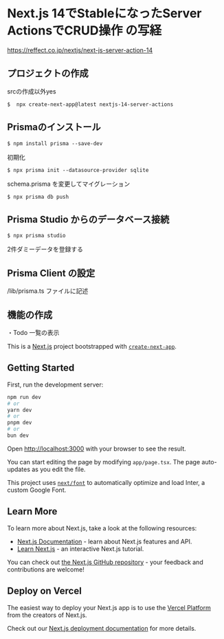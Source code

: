 # Next.js 14でStableになったServer ActionsでCRUD操作 の写経
https://reffect.co.jp/nextjs/next-js-server-action-14

## プロジェクトの作成
srcの作成以外yes
```
$  npx create-next-app@latest nextjs-14-server-actions
```

## Prismaのインストール
```
$ npm install prisma --save-dev
```
初期化
```
$ npx prisma init --datasource-provider sqlite
```
schema.prisma を変更してマイグレーション
```
$ npx prisma db push
```

## Prisma Studio からのデータベース接続
```
$ npx prisma studio
```
2件ダミーデータを登録する


## Prisma Client の設定
/lib/prisma.ts ファイルに記述


## 機能の作成
・Todo 一覧の表示




This is a [Next.js](https://nextjs.org/) project bootstrapped with [`create-next-app`](https://github.com/vercel/next.js/tree/canary/packages/create-next-app).

## Getting Started

First, run the development server:

```bash
npm run dev
# or
yarn dev
# or
pnpm dev
# or
bun dev
```

Open [http://localhost:3000](http://localhost:3000) with your browser to see the result.

You can start editing the page by modifying `app/page.tsx`. The page auto-updates as you edit the file.

This project uses [`next/font`](https://nextjs.org/docs/basic-features/font-optimization) to automatically optimize and load Inter, a custom Google Font.

## Learn More

To learn more about Next.js, take a look at the following resources:

- [Next.js Documentation](https://nextjs.org/docs) - learn about Next.js features and API.
- [Learn Next.js](https://nextjs.org/learn) - an interactive Next.js tutorial.

You can check out [the Next.js GitHub repository](https://github.com/vercel/next.js/) - your feedback and contributions are welcome!

## Deploy on Vercel

The easiest way to deploy your Next.js app is to use the [Vercel Platform](https://vercel.com/new?utm_medium=default-template&filter=next.js&utm_source=create-next-app&utm_campaign=create-next-app-readme) from the creators of Next.js.

Check out our [Next.js deployment documentation](https://nextjs.org/docs/deployment) for more details.
